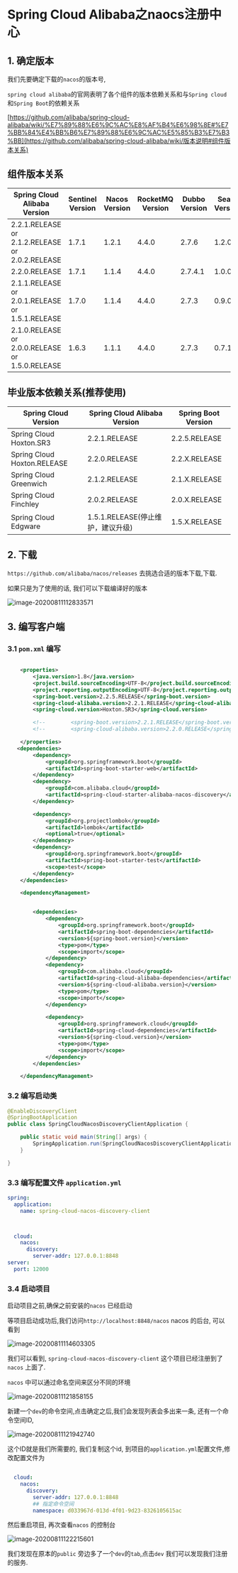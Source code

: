 # Spring Cloud Alibaba之naocs注册中心

## 1. 确定版本

我们先要确定下载的`nacos`的版本号, 

`spring cloud alibaba`的官网表明了各个组件的版本依赖关系和与`Spring cloud`和`Spring Boot`的依赖关系

[https://github.com/alibaba/spring-cloud-alibaba/wiki/%E7%89%88%E6%9C%AC%E8%AF%B4%E6%98%8E#%E7%BB%84%E4%BB%B6%E7%89%88%E6%9C%AC%E5%85%B3%E7%B3%BB](https://github.com/alibaba/spring-cloud-alibaba/wiki/版本说明#组件版本关系)



## 组件版本关系

| Spring Cloud Alibaba Version                    | Sentinel Version | Nacos Version | RocketMQ Version | Dubbo Version | Seata Version |
| ----------------------------------------------- | ---------------- | ------------- | ---------------- | ------------- | ------------- |
| 2.2.1.RELEASE or 2.1.2.RELEASE or 2.0.2.RELEASE | 1.7.1            | 1.2.1         | 4.4.0            | 2.7.6         | 1.2.0         |
| 2.2.0.RELEASE                                   | 1.7.1            | 1.1.4         | 4.4.0            | 2.7.4.1       | 1.0.0         |
| 2.1.1.RELEASE or 2.0.1.RELEASE or 1.5.1.RELEASE | 1.7.0            | 1.1.4         | 4.4.0            | 2.7.3         | 0.9.0         |
| 2.1.0.RELEASE or 2.0.0.RELEASE or 1.5.0.RELEASE | 1.6.3            | 1.1.1         | 4.4.0            | 2.7.3         | 0.7.1         |

## 毕业版本依赖关系(推荐使用)

| Spring Cloud Version        | Spring Cloud Alibaba Version      | Spring Boot Version |
| --------------------------- | --------------------------------- | ------------------- |
| Spring Cloud Hoxton.SR3     | 2.2.1.RELEASE                     | 2.2.5.RELEASE       |
| Spring Cloud Hoxton.RELEASE | 2.2.0.RELEASE                     | 2.2.X.RELEASE       |
| Spring Cloud Greenwich      | 2.1.2.RELEASE                     | 2.1.X.RELEASE       |
| Spring Cloud Finchley       | 2.0.2.RELEASE                     | 2.0.X.RELEASE       |
| Spring Cloud Edgware        | 1.5.1.RELEASE(停止维护，建议升级) | 1.5.X.RELEASE       |



## 2. 下载

`https://github.com/alibaba/nacos/releases` 去挑选合适的版本下载,下载. 

如果只是为了使用的话, 我们可以下载编译好的版本

![image-20200811112833571](Spring%20Cloud%20Alibaba%E4%B9%8Bnaocs%E6%B3%A8%E5%86%8C%E4%B8%AD%E5%BF%83.assets/image-20200811112833571.png)



## 3. 编写客户端

### 3.1 `pom.xml` 编写

```xml

    <properties>
        <java.version>1.8</java.version>
        <project.build.sourceEncoding>UTF-8</project.build.sourceEncoding>
        <project.reporting.outputEncoding>UTF-8</project.reporting.outputEncoding>
        <spring-boot.version>2.2.5.RELEASE</spring-boot.version>
        <spring-cloud-alibaba.version>2.2.1.RELEASE</spring-cloud-alibaba.version>
        <spring-cloud.version>Hoxton.SR3</spring-cloud.version>

        <!--        <spring-boot.version>2.2.1.RELEASE</spring-boot.version>-->
        <!--        <spring-cloud-alibaba.version>2.2.0.RELEASE</spring-cloud-alibaba.version>-->

    </properties>
   <dependencies>
        <dependency>
            <groupId>org.springframework.boot</groupId>
            <artifactId>spring-boot-starter-web</artifactId>
        </dependency>
        <dependency>
            <groupId>com.alibaba.cloud</groupId>
            <artifactId>spring-cloud-starter-alibaba-nacos-discovery</artifactId>
        </dependency>

        <dependency>
            <groupId>org.projectlombok</groupId>
            <artifactId>lombok</artifactId>
            <optional>true</optional>
        </dependency>
        <dependency>
            <groupId>org.springframework.boot</groupId>
            <artifactId>spring-boot-starter-test</artifactId>
            <scope>test</scope>
        </dependency>
    </dependencies>

    <dependencyManagement>


        <dependencies>
            <dependency>
                <groupId>org.springframework.boot</groupId>
                <artifactId>spring-boot-dependencies</artifactId>
                <version>${spring-boot.version}</version>
                <type>pom</type>
                <scope>import</scope>
            </dependency>
            <dependency>
                <groupId>com.alibaba.cloud</groupId>
                <artifactId>spring-cloud-alibaba-dependencies</artifactId>
                <version>${spring-cloud-alibaba.version}</version>
                <type>pom</type>
                <scope>import</scope>
            </dependency>

            <dependency>
                <groupId>org.springframework.cloud</groupId>
                <artifactId>spring-cloud-dependencies</artifactId>
                <version>${spring-cloud.version}</version>
                <type>pom</type>
                <scope>import</scope>
            </dependency>
        </dependencies>

    </dependencyManagement>
```



###  3.2 编写启动类

```java
@EnableDiscoveryClient
@SpringBootApplication
public class SpringCloudNacosDiscoveryClientApplication {

    public static void main(String[] args) {
        SpringApplication.run(SpringCloudNacosDiscoveryClientApplication.class, args);
    }

}

```



### 3.3 编写配置文件 `application.yml`

```yaml
spring:
  application:
    name: spring-cloud-nacos-discovery-client



  cloud:
    nacos:
      discovery:
        server-addr: 127.0.0.1:8848
server:
  port: 12000

```



### 3.4  启动项目

启动项目之前,确保之前安装的`nacos` 已经启动

等项目启动成功后,我们访问`http://localhost:8848/nacos` nacos 的后台, 可以看到

![image-20200811114603305](Spring%20Cloud%20Alibaba%E4%B9%8Bnaocs%E6%B3%A8%E5%86%8C%E4%B8%AD%E5%BF%83.assets/image-20200811114603305.png)

我们可以看到, `spring-cloud-nacos-discovery-client`  这个项目已经注册到了`nacos` 上面了. 



`nacos` 中可以通过命名空间来区分不同的环境

![image-20200811121858155](Spring%20Cloud%20Alibaba%E4%B9%8Bnaocs%E6%B3%A8%E5%86%8C%E4%B8%AD%E5%BF%83.assets/image-20200811121858155.png)

新建一个`dev`的命令空间,点击确定之后,我们会发现列表会多出来一条, 还有一个命令空间ID,

![image-20200811121942740](Spring%20Cloud%20Alibaba%E4%B9%8Bnaocs%E6%B3%A8%E5%86%8C%E4%B8%AD%E5%BF%83.assets/image-20200811121942740.png)

这个ID就是我们所需要的, 我们复制这个id, 到项目的`application.yml`配置文件,修改配置文件为

```yaml

  cloud:
    nacos:
      discovery:
        server-addr: 127.0.0.1:8848
        ## 指定命令空间
        namespace: d033967d-013d-4f01-9d23-8326105615ac
```



然后重启项目, 再次查看`nacos` 的控制台

![image-20200811122215601](Spring%20Cloud%20Alibaba%E4%B9%8Bnaocs%E6%B3%A8%E5%86%8C%E4%B8%AD%E5%BF%83.assets/image-20200811122215601.png)

我们发现在原本的`public` 旁边多了一个`dev`的`tab`,点击`dev` 我们可以发现我们注册的服务. 

